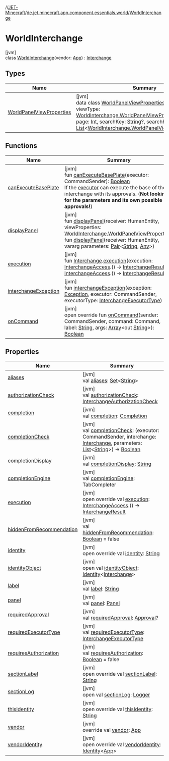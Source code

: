 //[JET-Minecraft](../../../index.md)/[de.jet.minecraft.app.component.essentials.world](../index.md)/[WorldInterchange](index.md)

# WorldInterchange

[jvm]\
class [WorldInterchange](index.md)(vendor: [App](../../de.jet.minecraft.structure.app/-app/index.md)) : [Interchange](../../de.jet.minecraft.structure.command/-interchange/index.md)

## Types

| Name | Summary |
|---|---|
| [WorldPanelViewProperties](-world-panel-view-properties/index.md) | [jvm]<br>data class [WorldPanelViewProperties](-world-panel-view-properties/index.md)(path: [String](https://kotlinlang.org/api/latest/jvm/stdlib/kotlin/-string/index.html), viewType: [WorldInterchange.WorldPanelViewProperties.ViewType](-world-panel-view-properties/-view-type/index.md), page: [Int](https://kotlinlang.org/api/latest/jvm/stdlib/kotlin/-int/index.html), searchKey: [String](https://kotlinlang.org/api/latest/jvm/stdlib/kotlin/-string/index.html)?, searchFilters: [List](https://kotlinlang.org/api/latest/jvm/stdlib/kotlin.collections/-list/index.html)&lt;[WorldInterchange.WorldPanelViewProperties.Filter](-world-panel-view-properties/-filter/index.md)&gt;) |

## Functions

| Name | Summary |
|---|---|
| [canExecuteBasePlate](../../de.jet.minecraft.structure.command/-interchange/can-execute-base-plate.md) | [jvm]<br>fun [canExecuteBasePlate](../../de.jet.minecraft.structure.command/-interchange/can-execute-base-plate.md)(executor: CommandSender): [Boolean](https://kotlinlang.org/api/latest/jvm/stdlib/kotlin/-boolean/index.html)<br>If the [executor](../../de.jet.minecraft.structure.command/-interchange/can-execute-base-plate.md) can execute the base of the interchange with its approvals. (**Not looking for the parameters and its own possible approvals!**) |
| [displayPanel](display-panel.md) | [jvm]<br>fun [displayPanel](display-panel.md)(receiver: HumanEntity, viewProperties: [WorldInterchange.WorldPanelViewProperties](-world-panel-view-properties/index.md))<br>fun [displayPanel](display-panel.md)(receiver: HumanEntity, vararg parameters: [Pair](https://kotlinlang.org/api/latest/jvm/stdlib/kotlin/-pair/index.html)&lt;[String](https://kotlinlang.org/api/latest/jvm/stdlib/kotlin/-string/index.html), [Any](https://kotlinlang.org/api/latest/jvm/stdlib/kotlin/-any/index.html)&gt;) |
| [execution](../../de.jet.minecraft.structure.command/-interchange/execution.md) | [jvm]<br>fun [Interchange](../../de.jet.minecraft.structure.command/-interchange/index.md).[execution](../../de.jet.minecraft.structure.command/-interchange/execution.md)(execution: [InterchangeAccess](../../de.jet.minecraft.structure.command.live/-interchange-access/index.md).() -&gt; [InterchangeResult](../../de.jet.minecraft.structure.command/-interchange-result/index.md)): [InterchangeAccess](../../de.jet.minecraft.structure.command.live/-interchange-access/index.md).() -&gt; [InterchangeResult](../../de.jet.minecraft.structure.command/-interchange-result/index.md) |
| [interchangeException](../../de.jet.minecraft.structure.command/-interchange/interchange-exception.md) | [jvm]<br>fun [interchangeException](../../de.jet.minecraft.structure.command/-interchange/interchange-exception.md)(exception: [Exception](https://kotlinlang.org/api/latest/jvm/stdlib/kotlin/-exception/index.html), executor: CommandSender, executorType: [InterchangeExecutorType](../../de.jet.minecraft.structure.command/-interchange-executor-type/index.md)) |
| [onCommand](../../de.jet.minecraft.structure.command/-interchange/on-command.md) | [jvm]<br>open override fun [onCommand](../../de.jet.minecraft.structure.command/-interchange/on-command.md)(sender: CommandSender, command: Command, label: [String](https://kotlinlang.org/api/latest/jvm/stdlib/kotlin/-string/index.html), args: [Array](https://kotlinlang.org/api/latest/jvm/stdlib/kotlin/-array/index.html)&lt;out [String](https://kotlinlang.org/api/latest/jvm/stdlib/kotlin/-string/index.html)&gt;): [Boolean](https://kotlinlang.org/api/latest/jvm/stdlib/kotlin/-boolean/index.html) |

## Properties

| Name | Summary |
|---|---|
| [aliases](../../de.jet.minecraft.structure.command/-interchange/aliases.md) | [jvm]<br>val [aliases](../../de.jet.minecraft.structure.command/-interchange/aliases.md): [Set](https://kotlinlang.org/api/latest/jvm/stdlib/kotlin.collections/-set/index.html)&lt;[String](https://kotlinlang.org/api/latest/jvm/stdlib/kotlin/-string/index.html)&gt; |
| [authorizationCheck](../../de.jet.minecraft.structure.command/-interchange/authorization-check.md) | [jvm]<br>val [authorizationCheck](../../de.jet.minecraft.structure.command/-interchange/authorization-check.md): [InterchangeAuthorizationCheck](../../de.jet.minecraft.structure.command/-interchange-authorization-check/index.md) |
| [completion](../../de.jet.minecraft.structure.command/-interchange/completion.md) | [jvm]<br>val [completion](../../de.jet.minecraft.structure.command/-interchange/completion.md): [Completion](../../de.jet.minecraft.structure.command/-completion/index.md) |
| [completionCheck](../../de.jet.minecraft.structure.command/-interchange/completion-check.md) | [jvm]<br>val [completionCheck](../../de.jet.minecraft.structure.command/-interchange/completion-check.md): (executor: CommandSender, interchange: [Interchange](../../de.jet.minecraft.structure.command/-interchange/index.md), parameters: [List](https://kotlinlang.org/api/latest/jvm/stdlib/kotlin.collections/-list/index.html)&lt;[String](https://kotlinlang.org/api/latest/jvm/stdlib/kotlin/-string/index.html)&gt;) -&gt; [Boolean](https://kotlinlang.org/api/latest/jvm/stdlib/kotlin/-boolean/index.html) |
| [completionDisplay](../../de.jet.minecraft.structure.command/-interchange/completion-display.md) | [jvm]<br>val [completionDisplay](../../de.jet.minecraft.structure.command/-interchange/completion-display.md): [String](https://kotlinlang.org/api/latest/jvm/stdlib/kotlin/-string/index.html) |
| [completionEngine](../../de.jet.minecraft.structure.command/-interchange/completion-engine.md) | [jvm]<br>val [completionEngine](../../de.jet.minecraft.structure.command/-interchange/completion-engine.md): TabCompleter |
| [execution](execution.md) | [jvm]<br>open override val [execution](execution.md): [InterchangeAccess](../../de.jet.minecraft.structure.command.live/-interchange-access/index.md).() -&gt; [InterchangeResult](../../de.jet.minecraft.structure.command/-interchange-result/index.md) |
| [hiddenFromRecommendation](../../de.jet.minecraft.structure.command/-interchange/hidden-from-recommendation.md) | [jvm]<br>val [hiddenFromRecommendation](../../de.jet.minecraft.structure.command/-interchange/hidden-from-recommendation.md): [Boolean](https://kotlinlang.org/api/latest/jvm/stdlib/kotlin/-boolean/index.html) = false |
| [identity](../../de.jet.minecraft.tool.smart/-vendors-identifiable/identity.md) | [jvm]<br>open override val [identity](../../de.jet.minecraft.tool.smart/-vendors-identifiable/identity.md): [String](https://kotlinlang.org/api/latest/jvm/stdlib/kotlin/-string/index.html) |
| [identityObject](../../de.jet.minecraft.tool.timing.cooldown/-cooldown/index.md#-527806782%2FProperties%2F-726029290) | [jvm]<br>open val [identityObject](../../de.jet.minecraft.tool.timing.cooldown/-cooldown/index.md#-527806782%2FProperties%2F-726029290): [Identity](../../../../JET-Native/-j-e-t--native/de.jet.library.tool.smart.identification/-identity/index.md)&lt;[Interchange](../../de.jet.minecraft.structure.command/-interchange/index.md)&gt; |
| [label](../../de.jet.minecraft.structure.command/-interchange/label.md) | [jvm]<br>val [label](../../de.jet.minecraft.structure.command/-interchange/label.md): [String](https://kotlinlang.org/api/latest/jvm/stdlib/kotlin/-string/index.html) |
| [panel](panel.md) | [jvm]<br>val [panel](panel.md): [Panel](../../de.jet.minecraft.tool.display.ui.panel/-panel/index.md) |
| [requiredApproval](../../de.jet.minecraft.structure.command/-interchange/required-approval.md) | [jvm]<br>val [requiredApproval](../../de.jet.minecraft.structure.command/-interchange/required-approval.md): [Approval](../../de.jet.minecraft.tool.permission/-approval/index.md)? |
| [requiredExecutorType](../../de.jet.minecraft.structure.command/-interchange/required-executor-type.md) | [jvm]<br>val [requiredExecutorType](../../de.jet.minecraft.structure.command/-interchange/required-executor-type.md): [InterchangeExecutorType](../../de.jet.minecraft.structure.command/-interchange-executor-type/index.md) |
| [requiresAuthorization](../../de.jet.minecraft.structure.command/-interchange/requires-authorization.md) | [jvm]<br>val [requiresAuthorization](../../de.jet.minecraft.structure.command/-interchange/requires-authorization.md): [Boolean](https://kotlinlang.org/api/latest/jvm/stdlib/kotlin/-boolean/index.html) = false |
| [sectionLabel](../../de.jet.minecraft.structure.command/-interchange/section-label.md) | [jvm]<br>open override val [sectionLabel](../../de.jet.minecraft.structure.command/-interchange/section-label.md): [String](https://kotlinlang.org/api/latest/jvm/stdlib/kotlin/-string/index.html) |
| [sectionLog](../../de.jet.minecraft.tool.smart/-logging/section-log.md) | [jvm]<br>open val [sectionLog](../../de.jet.minecraft.tool.smart/-logging/section-log.md): [Logger](https://docs.oracle.com/javase/8/docs/api/java/util/logging/Logger.html) |
| [thisIdentity](../../de.jet.minecraft.structure.command/-interchange/this-identity.md) | [jvm]<br>open override val [thisIdentity](../../de.jet.minecraft.structure.command/-interchange/this-identity.md): [String](https://kotlinlang.org/api/latest/jvm/stdlib/kotlin/-string/index.html) |
| [vendor](../../de.jet.minecraft.structure.command/-interchange/vendor.md) | [jvm]<br>override val [vendor](../../de.jet.minecraft.structure.command/-interchange/vendor.md): [App](../../de.jet.minecraft.structure.app/-app/index.md) |
| [vendorIdentity](../../de.jet.minecraft.structure.command/-interchange/vendor-identity.md) | [jvm]<br>open override val [vendorIdentity](../../de.jet.minecraft.structure.command/-interchange/vendor-identity.md): [Identity](../../../../JET-Native/-j-e-t--native/de.jet.library.tool.smart.identification/-identity/index.md)&lt;[App](../../de.jet.minecraft.structure.app/-app/index.md)&gt; |
